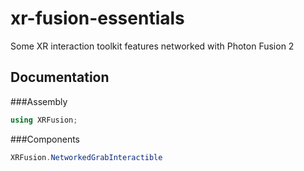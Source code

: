 # xr-fusion-essentials
Some XR interaction toolkit features networked with Photon Fusion 2

## Documentation

###Assembly

```csharp
using XRFusion;
```

###Components

```csharp
XRFusion.NetworkedGrabInteractible
```
